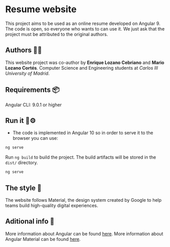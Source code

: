 # Resume website 
This project aims to be used as an online resume developed on Angular 9. The code is open, so everyone who wants to can use it. We just ask that the project must be attributed to the original authors.

## Authors 🧑‍💻
This website project was co-author by **Enrique Lozano Cebriano** and **Mario Lozano Cortés**. Computer Science and Engineering students at *Carlos III University of Madrid*.

## Requirements 📦
Angular CLI: 9.0.1 or higher


## Run it 🐍⚙️
- The code is implemented in Angular 10 so in order to serve it to the browser you can use:
 ```bash
ng serve
```

Run `ng build` to build the project. The build artifacts will be stored in the `dist/` directory.
 ```bash
ng serve
```

## The style 🦄

The website follows Material, the design system created by Google to help teams build high-quality digital experiences.


## Aditional info 🧭

More information about Angular can be found [here](https://angular.io/).
More information about Angular Material can be found [here](https://material.angular.io/).

